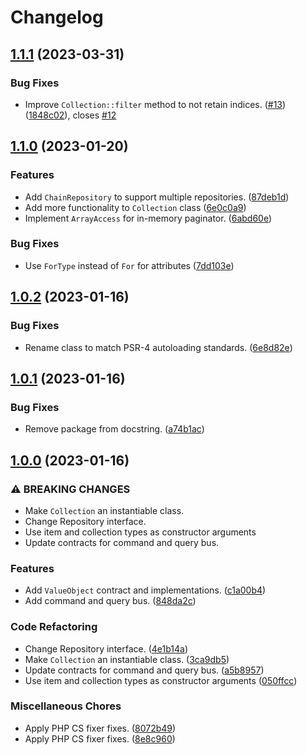 # Changelog

## [1.1.1](https://github.com/geekcell/php-ddd/compare/v1.1.0...v1.1.1) (2023-03-31)


### Bug Fixes

* Improve `Collection::filter` method to not retain indices. ([#13](https://github.com/geekcell/php-ddd/issues/13)) ([1848c02](https://github.com/geekcell/php-ddd/commit/1848c020ca062573b5b88a235ec9c304d110445f)), closes [#12](https://github.com/geekcell/php-ddd/issues/12)

## [1.1.0](https://github.com/geekcell/php-ddd/compare/v1.0.2...v1.1.0) (2023-01-20)


### Features

* Add `ChainRepository` to support multiple repositories. ([87deb1d](https://github.com/geekcell/php-ddd/commit/87deb1de1650d269b6f0472ea1e7ebd4535e5830))
* Add more functionality to `Collection` class ([6e0c0a9](https://github.com/geekcell/php-ddd/commit/6e0c0a9796daa8f5513ce7b179f8b347cbd33c86))
* Implement `ArrayAccess` for in-memory paginator. ([6abd60e](https://github.com/geekcell/php-ddd/commit/6abd60e099608b065002fe338b7faf3a9cf26104))


### Bug Fixes

* Use `ForType` instead of `For` for attributes ([7dd103e](https://github.com/geekcell/php-ddd/commit/7dd103ea0f411a486a55881a9220b4cb186bf0f7))


## [1.0.2](https://github.com/geekcell/php-ddd/compare/v1.0.1...v1.0.2) (2023-01-16)


### Bug Fixes

* Rename class to match PSR-4 autoloading standards. ([6e8d82e](https://github.com/geekcell/php-ddd/commit/6e8d82ecc6be3df29eb65f2468e7d760c27ba0b9))

## [1.0.1](https://github.com/geekcell/php-ddd/compare/v1.0.0...v1.0.1) (2023-01-16)


### Bug Fixes

* Remove package from docstring. ([a74b1ac](https://github.com/geekcell/php-ddd/commit/a74b1ac3cbc1d03681e574e339c4c6d2b4b433f2))

## [1.0.0](https://github.com/geekcell/php-ddd/compare/v2.0.0...v1.0.0) (2023-01-16)


### ⚠ BREAKING CHANGES

* Make `Collection` an instantiable class.
* Change Repository interface.
* Use item and collection types as constructor arguments
* Update contracts for command and query bus.

### Features

* Add `ValueObject` contract and implementations. ([c1a00b4](https://github.com/geekcell/php-ddd/commit/c1a00b451ef70e096d7fd5a105bbd635cb57da55))
* Add command and query bus. ([848da2c](https://github.com/geekcell/php-ddd/commit/848da2c60a4c3ee459614804099baadd8fa1ff2e))


### Code Refactoring

* Change Repository interface. ([4e1b14a](https://github.com/geekcell/php-ddd/commit/4e1b14a7e16f4bf99748d764bbb14832661e4087))
* Make `Collection` an instantiable class. ([3ca9db5](https://github.com/geekcell/php-ddd/commit/3ca9db517e24931d26145de7def76c416da94d15))
* Update contracts for command and query bus. ([a5b8957](https://github.com/geekcell/php-ddd/commit/a5b89573ad5f282a5b8b510a815332a6f2fe2f0a))
* Use item and collection types as constructor arguments ([050ffcc](https://github.com/geekcell/php-ddd/commit/050ffcce4ef49aa1db2921713f6a79d428c567d3))


### Miscellaneous Chores

* Apply PHP CS fixer fixes. ([8072b49](https://github.com/geekcell/php-ddd/commit/8072b49e198368e514c30e496e073ba2ff82a808))
* Apply PHP CS fixer fixes. ([8e8c960](https://github.com/geekcell/php-ddd/commit/8e8c9608e03c332d1a43d16c5908b582bcac2c84))
